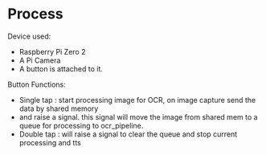 # Process

Device used:

- Raspberry Pi Zero 2
- A Pi Camera
- A button is attached to it.

Button Functions:

- Single tap : start processing image for OCR, on image capture send the data by shared memory
- and raise a signal. this signal will move the image from shared mem to a queue for processing to ocr_pipeline.
- Double tap : will raise a signal to clear the queue and stop current processing and tts
